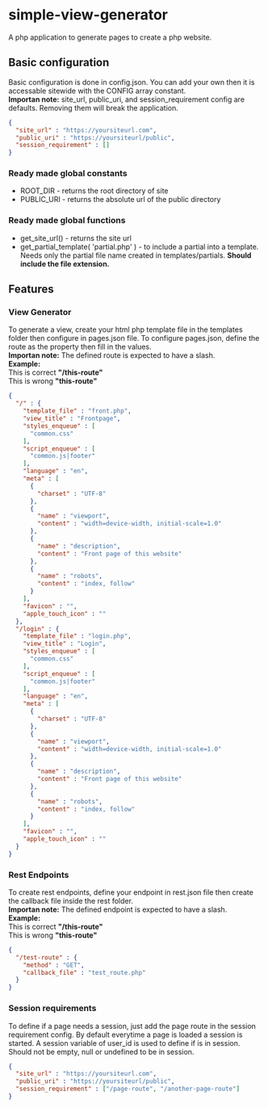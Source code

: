 # simple-view-generator
A php application to generate pages to create a php website.

## Basic configuration
Basic configuration is done in config.json. You can add your own then it is accessable sitewide with the CONFIG array constant. <br>
**Importan note:** site_url, public_uri, and session_requirement config are defaults. Removing them will break the application. <br>

```json
{
  "site_url" : "https://yoursiteurl.com",
  "public_uri" : "https://yoursiteurl/public",
  "session_requirement" : []
}
```

### Ready made global constants
* ROOT_DIR - returns the root directory of site
* PUBLIC_URI - returns the absolute url of the public directory

### Ready made global functions
* get_site_url() - returns the site url
* get_partial_template( 'partial.php' ) - to include a partial into a template. Needs only the partial file name created in templates/partials. **Should include the file extension.**

## Features
### View Generator
To generate a view, create your html php template file in the templates folder then configure in pages.json file.
To configure pages.json, define the route as the property then fill in the values. <br>
**Importan note:** The defined route is expected to have a slash. <br>
**Example:** <br>
This is correct  **"/this-route"** <br>
This is wrong  **"this-route"**

```json
{
  "/" : {
    "template_file" : "front.php",
    "view_title" : "Frontpage",
    "styles_enqueue" : [
      "common.css"
    ],
    "script_enqueue" : [
      "common.js|footer"
    ],
    "language" : "en",
    "meta" : [
      {
        "charset" : "UTF-8"
      },
      {
        "name" : "viewport",
        "content" : "width=device-width, initial-scale=1.0"
      },
      {
        "name" : "description",
        "content" : "Front page of this website"
      },
      {
        "name" : "robots",
        "content" : "index, follow"
      }
    ],
    "favicon" : "",
    "apple_touch_icon" : ""
  },
  "/login" : {
    "template_file" : "login.php",
    "view_title" : "Login",
    "styles_enqueue" : [
      "common.css"
    ],
    "script_enqueue" : [
      "common.js|footer"
    ],
    "language" : "en",
    "meta" : [
      {
        "charset" : "UTF-8"
      },
      {
        "name" : "viewport",
        "content" : "width=device-width, initial-scale=1.0"
      },
      {
        "name" : "description",
        "content" : "Front page of this website"
      },
      {
        "name" : "robots",
        "content" : "index, follow"
      }
    ],
    "favicon" : "",
    "apple_touch_icon" : ""
  }
}
```

### Rest Endpoints
To create rest endpoints, define your endpoint in rest.json file then create the callback file inside the rest folder. <br>
**Importan note:** The defined endpoint is expected to have a slash. <br>
**Example:** <br>
This is correct  **"/this-route"** <br>
This is wrong  **"this-route"**

```json
{
  "/test-route" : {
    "method" : "GET",
    "callback_file" : "test_route.php"
  }
}
```

### Session requirements
To define if a page needs a session, just add the page route in the session requirement config. By default everytime a page is loaded a session is started. A session variable of user_id is used to define if is in session. Should not be empty, null or undefined to be in session.

```json
{
  "site_url" : "https://yoursiteurl.com",
  "public_uri" : "https://yoursiteurl/public",
  "session_requirement" : ["/page-route", "/another-page-route"]
}
```